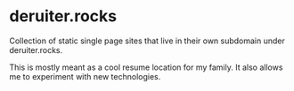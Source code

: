 # deruiter.rocks

Collection of static single page sites that live in their own
subdomain under deruiter.rocks.

This is mostly meant as a cool resume location for my family.
It also allows me to experiment with new technologies.
